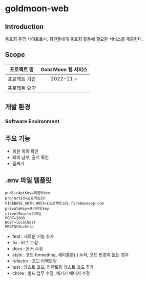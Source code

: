 # goldmoon-web

## Introduction
동호회 운영 사이트로서, 회원들에게 동호회 활동에 필요한 서비스를 제공한다.

## Scope
| 프로젝트 명 | Gold Moon 웹 서비스 |  
|:---:|:---:|  
| 프로젝트 기간 | 2022-11 ~ |  
| 프로젝트 요약 |  |  


## 개발 환경

### Software Environment



## 주요 기능

- 회원 목록 확인
- 회비 납부, 출석 확인
- 팀짜기

## .env 파일 템플릿

```
publicApiKey=퍼블릭key
projectId=프로젝트id
FIREBASE_AUTH_HOST={프로젝트id}.firebaseapp.com
privateKey=프라이빗key
clientEmail=이메일
PORT=3000
HOST=localhost
PROTOCOL=http
```

- feat : 새로운 기능 추가
- fix : 버그 수정
- docs : 문서 수정
- style : 코드 formatting, 세미콜론(;) 누락, 코드 변경이 없는 경우
- refactor : 코드 리팩토링
- test : 테스트 코드, 리팽토링 테스트 코드 추가
- chore : 빌드 업무 수정, 패키지 매니저 수정
